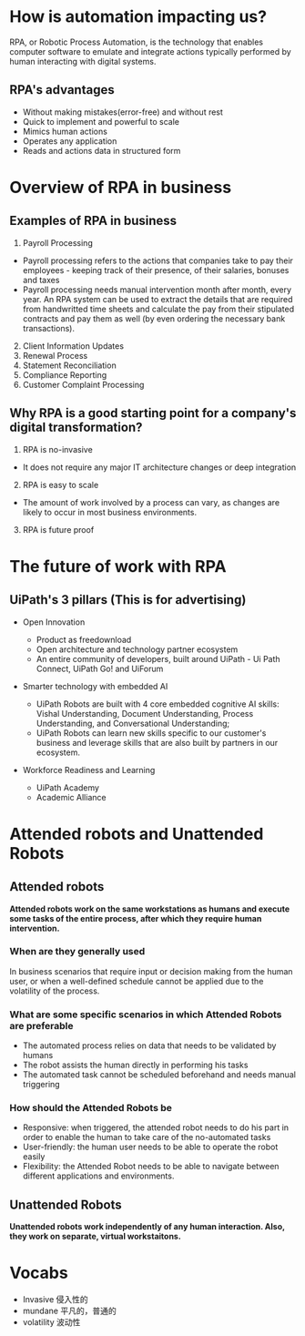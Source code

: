 # How is automation impacting us?
RPA, or Robotic Process Automation, is the technology that enables computer software to emulate and integrate actions typically performed by human interacting with digital systems.

## RPA's advantages
- Without making mistakes(error-free) and without rest
- Quick to implement and powerful to scale
- Mimics human actions
- Operates any application
- Reads and actions data in structured form

# Overview of RPA in business

## Examples of RPA in business

1. Payroll Processing
 - Payroll processing refers to the actions that companies take to pay their employees - keeping track of their presence, of their salaries, bonuses and taxes
 - Payroll processing needs manual intervention month after month, every year. An RPA system can be used to extract the details that are required from handwritted time sheets and calculate the pay from their stipulated contracts and pay them as well (by even ordering the necessary bank transactions).

2. Client Information Updates
3. Renewal Process
4. Statement Reconciliation
5. Compliance Reporting
6. Customer Complaint Processing

## Why RPA is a good starting point for a company's digital transformation?

1. RPA is no-invasive
- It does not require any major IT architecture changes or deep integration
2. RPA is easy to scale
- The amount of work involved by a process can vary, as changes are likely to occur in most business environments.
3. RPA is future proof

# The future of work with RPA

## UiPath's 3 pillars (This is for advertising)

- Open Innovation
  -  Product as freedownload
  -  Open architecture and technology partner ecosystem
  -  An entire community of developers, built around UiPath - Ui Path Connect, UiPath Go! and UiForum

- Smarter technology with embedded AI
  - UiPath Robots are built with 4 core embedded cognitive AI skills: Vishal Understanding, Document Understanding, Process Understanding, and Conversational Understanding;
  - UiPath Robots can learn new skills specific to our customer's business and leverage skills that are also built by partners in our ecosystem.
- Workforce Readiness and Learning
  - UiPath Academy
  - Academic Alliance
  
 
# Attended robots and Unattended Robots

## Attended robots
__Attended robots work on the same workstations as humans and execute some tasks of the entire process, after which they require human intervention.__

### When are they generally used
In business scenarios that require input or decision making from the human user, or when a well-defined schedule cannot be applied due to the volatility of the process.

### What are some specific scenarios in which Attended Robots are preferable
- The automated process relies on data that needs to be validated by humans
- The robot assists the human directly in performing his tasks
- The automated task cannot be scheduled beforehand and needs manual triggering

### How should the Attended Robots be
- Responsive: when triggered, the attended robot needs to do his part in order to enable the human to take care of the no-automated tasks
- User-friendly: the human user needs to be able to operate the robot easily
- Flexibility: the Attended Robot needs to be able to navigate between different applications and environments.



## Unattended Robots
__Unattended robots work independently of any human interaction. Also, they work on separate, virtual workstaitons.__


# Vocabs
- Invasive 侵入性的
- mundane 平凡的，普通的
- volatility 波动性
